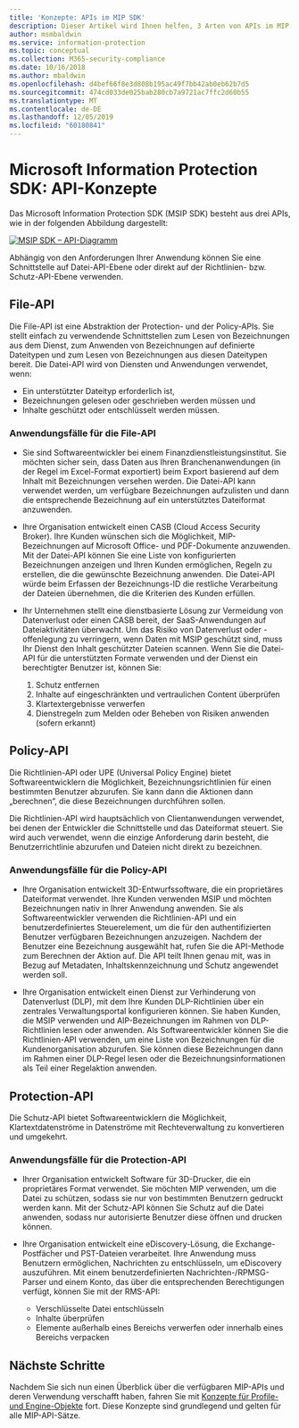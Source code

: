 ```yaml
---
title: 'Konzepte: APIs im MIP SDK'
description: Dieser Artikel wird Ihnen helfen, 3 Arten von APIs im MIP SDK und ihre Beziehung zueinander zu verstehen. Außerdem werden Anwendungsfälle für die Verwendung jeder dieser APIs vorgestellt.
author: msmbaldwin
ms.service: information-protection
ms.topic: conceptual
ms.collection: M365-security-compliance
ms.date: 10/16/2018
ms.author: mbaldwin
ms.openlocfilehash: d4bef66f8e3d808b195ac49f7bb42ab0eb62b7d5
ms.sourcegitcommit: 474cd033de025bab280cb7a9721ac7ffc2d60b55
ms.translationtype: MT
ms.contentlocale: de-DE
ms.lasthandoff: 12/05/2019
ms.locfileid: "60180841"
---
```

# <a name="microsoft-information-protection-sdk---api-concepts"></a>Microsoft Information Protection SDK: API-Konzepte

Das Microsoft Information Protection SDK (MSIP SDK) besteht aus drei APIs, wie in der folgenden Abbildung dargestellt:

[![MSIP SDK – API-Diagramm](media/concept-apis-use-cases/mip-sdk-components.png)](media/concept-apis-use-cases/mip-sdk-components.png#lightbox)

Abhängig von den Anforderungen Ihrer Anwendung können Sie eine Schnittstelle auf Datei-API-Ebene oder direkt auf der Richtlinien- bzw. Schutz-API-Ebene verwenden.

## <a name="file-api"></a>File-API

Die File-API ist eine Abstraktion der Protection- und der Policy-APIs. Sie stellt einfach zu verwendende Schnittstellen zum Lesen von Bezeichnungen aus dem Dienst, zum Anwenden von Bezeichnungen auf definierte Dateitypen und zum Lesen von Bezeichnungen aus diesen Dateitypen bereit. Die Datei-API wird von Diensten und Anwendungen verwendet, wenn:

- Ein unterstützter Dateityp erforderlich ist,
- Bezeichnungen gelesen oder geschrieben werden müssen und
- Inhalte geschützt oder entschlüsselt werden müssen.

### <a name="file-api-use-cases"></a>Anwendungsfälle für die File-API

- Sie sind Softwareentwickler bei einem Finanzdienstleistungsinstitut. Sie möchten sicher sein, dass Daten aus Ihren Branchenanwendungen (in der Regel im Excel-Format exportiert) beim Export basierend auf dem Inhalt mit Bezeichnungen versehen werden. Die Datei-API kann verwendet werden, um verfügbare Bezeichnungen aufzulisten und dann die entsprechende Bezeichnung auf ein unterstütztes Dateiformat anzuwenden.

- Ihre Organisation entwickelt einen CASB (Cloud Access Security Broker). Ihre Kunden wünschen sich die Möglichkeit, MIP-Bezeichnungen auf Microsoft Office- und PDF-Dokumente anzuwenden. Mit der Datei-API können Sie eine Liste von konfigurierten Bezeichnungen anzeigen und Ihren Kunden ermöglichen, Regeln zu erstellen, die die gewünschte Bezeichnung anwenden. Die Datei-API würde beim Erfassen der Bezeichnungs-ID die restliche Verarbeitung der Dateien übernehmen, die die Kriterien des Kunden erfüllen.

- Ihr Unternehmen stellt eine dienstbasierte Lösung zur Vermeidung von Datenverlust oder einen CASB bereit, der SaaS-Anwendungen auf Dateiaktivitäten überwacht. Um das Risiko von Datenverlust oder -offenlegung zu verringern, wenn Daten mit MSIP geschützt sind, muss Ihr Dienst den Inhalt geschützter Dateien scannen. Wenn Sie die Datei-API für die unterstützten Formate verwenden und der Dienst ein berechtigter Benutzer ist, können Sie:

  1. Schutz entfernen
  2. Inhalte auf eingeschränkten und vertraulichen Content überprüfen
  3. Klartextergebnisse verwerfen
  4. Dienstregeln zum Melden oder Beheben von Risiken anwenden (sofern erkannt)

## <a name="policy-api"></a>Policy-API

Die Richtlinien-API oder UPE (Universal Policy Engine) bietet Softwareentwicklern die Möglichkeit, Bezeichnungsrichtlinien für einen bestimmten Benutzer abzurufen. Sie kann dann die Aktionen dann „berechnen“, die diese Bezeichnungen durchführen sollen.

Die Richtlinien-API wird hauptsächlich von Clientanwendungen verwendet, bei denen der Entwickler die Schnittstelle und das Dateiformat steuert. Sie wird auch verwendet, wenn die einzige Anforderung darin besteht, die Benutzerrichtlinie abzurufen und Dateien nicht direkt zu bezeichnen. 

### <a name="policy-api-use-cases"></a>Anwendungsfälle für die Policy-API

- Ihre Organisation entwickelt 3D-Entwurfssoftware, die ein proprietäres Dateiformat verwendet. Ihre Kunden verwenden MSIP und möchten Bezeichnungen nativ in Ihrer Anwendung anwenden. Sie als Softwareentwickler verwenden die Richtlinien-API und ein benutzerdefiniertes Steuerelement, um die für den authentifizierten Benutzer verfügbaren Bezeichnungen anzuzeigen. Nachdem der Benutzer eine Bezeichnung ausgewählt hat, rufen Sie die API-Methode zum Berechnen der Aktion auf. Die API teilt Ihnen genau mit, was in Bezug auf Metadaten, Inhaltskennzeichnung und Schutz angewendet werden soll.

- Ihre Organisation entwickelt einen Dienst zur Verhinderung von Datenverlust (DLP), mit dem Ihre Kunden DLP-Richtlinien über ein zentrales Verwaltungsportal konfigurieren können. Sie haben Kunden, die MSIP verwenden und AIP-Bezeichnungen im Rahmen von DLP-Richtlinien lesen oder anwenden. Als Softwareentwickler können Sie die Richtlinien-API verwenden, um eine Liste von Bezeichnungen für die Kundenorganisation abzurufen. Sie können diese Bezeichnungen dann im Rahmen einer DLP-Regel lesen oder die Bezeichnungsinformationen als Teil einer Regelaktion anwenden.

## <a name="protection-api"></a>Protection-API

Die Schutz-API bietet Softwareentwicklern die Möglichkeit, Klartextdatenströme in Datenströme mit Rechteverwaltung zu konvertieren und umgekehrt.

### <a name="protection-api-use-cases"></a>Anwendungsfälle für die Protection-API

- Ihrer Organisation entwickelt Software für 3D-Drucker, die ein proprietäres Format verwendet. Sie möchten MIP verwenden, um die Datei zu schützen, sodass sie nur von bestimmten Benutzern gedruckt werden kann. Mit der Schutz-API können Sie Schutz auf die Datei anwenden, sodass nur autorisierte Benutzer diese öffnen und drucken können. 

- Ihre Organisation entwickelt eine eDiscovery-Lösung, die Exchange-Postfächer und PST-Dateien verarbeitet. Ihre Anwendung muss Benutzern ermöglichen, Nachrichten zu entschlüsseln, um eDiscovery auszuführen. Mit einem benutzerdefinierten Nachrichten-/RPMSG-Parser und einem Konto, das über die entsprechenden Berechtigungen verfügt, können Sie mit der RMS-API:
  - Verschlüsselte Datei entschlüsseln
  - Inhalte überprüfen
  - Elemente außerhalb eines Bereichs verwerfen oder innerhalb eines Bereichs verpacken

## <a name="next-steps"></a>Nächste Schritte

Nachdem Sie sich nun einen Überblick über die verfügbaren MIP-APIs und deren Verwendung verschafft haben, fahren Sie mit [Konzepte für Profile- und Engine-Objekte](concept-profile-engine-cpp.md) fort. Diese Konzepte sind grundlegend und gelten für alle MIP-API-Sätze.
